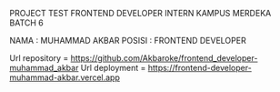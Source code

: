 PROJECT TEST FRONTEND DEVELOPER INTERN KAMPUS MERDEKA BATCH 6

NAMA : MUHAMMAD AKBAR
POSISI : FRONTEND DEVELOPER

Url repository = https://github.com/Akbaroke/frontend_developer-muhammad_akbar
Url deployment = https://frontend-developer-muhammad-akbar.vercel.app
